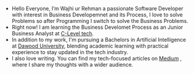 - Hello Everyone, I’m Wajhi ur Rehman a passionate Software Developer with interest in Business Developemnet and its Process, I love to solve Problems so after Programming I switch to solve the Business Problems.
- Right now! I am learning the Business Develomet Process as an Junior Business Analyst at <a href="https://www.cleveltech.com/">C-Level tech</a>.
- In addition to my work, I'm pursuing a Bachelors in Artificial Intelligence at <a href="https://duet.edu.pk/">Dawood University</a>, blending academic learning with practical experience to stay updated in the tech industry.
- I also love writing. You can find my tech-focused articles on <a href="https://medium.com/@mrwajhiqureshi">Medium</a> , where I share my thoughts with a wider audience.


